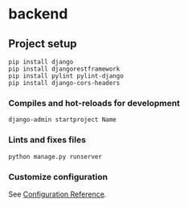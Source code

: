 # backend

## Project setup
```
pip install django
pip install djangorestframework
pip install pylint pylint-django
pip install django-cors-headers
```

### Compiles and hot-reloads for development
```
django-admin startproject Name
```


### Lints and fixes files
```
python manage.py runserver
```

### Customize configuration
See [Configuration Reference](https://www.django-rest-framework.org/).
